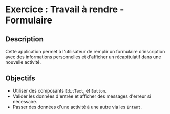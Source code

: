 # Exercice : Travail à rendre - Formulaire

## Description
Cette application permet à l'utilisateur de remplir un formulaire d'inscription avec des informations personnelles et d'afficher un récapitulatif dans une nouvelle activité.

## Objectifs
- Utiliser des composants `EditText`, et `Button`.
- Valider les données d'entrée et afficher des messages d'erreur si nécessaire.
- Passer des données d'une activité à une autre via les `Intent`.
